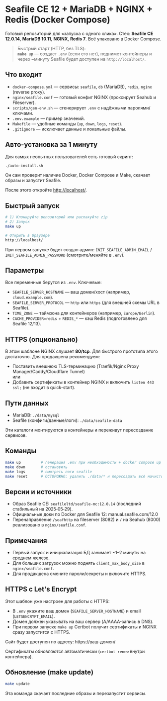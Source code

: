 # Seafile CE 12 + MariaDB + NGINX + Redis (Docker Compose)

Готовый репозиторий для «запуска с одного клика». Стек: **Seafile CE 12.0.14**, **MariaDB 10.11**, **NGINX**, **Redis 7**. Всё упаковано в Docker Compose.

> Быстрый старт (HTTP, без TLS):  
> **`make up`** — создаст `.env` (если его нет), поднимет контейнеры и через ~минуту Seafile будет доступен на `http://localhost/`.

## Что входит
- `docker-compose.yml` — сервисы: `seafile`, `db` (MariaDB), `redis`, `nginx` (reverse proxy).
- `nginx/seafile.conf` — готовый конфиг NGINX (проксирует Seahub и Fileserver).
- `scripts/gen-env.sh` — сгенерирует `.env` с надёжными паролями/ключами.
- `.env.example` — пример значений.
- `Makefile` — удобные команды (`up`, `down`, `logs`, `reset`).
- `.gitignore` — исключает данные и локальные файлы.
  
## Авто-установка за 1 минуту
Для самых неопытных пользователей есть готовый скрипт:

```bash
./auto-install.sh
```

Он сам проверит наличие Docker, Docker Compose и Make, скачает образы и запустит Seafile.

После этого откройте [http://localhost/](http://localhost/).

## Быстрый запуск
```bash
# 1) Клонируйте репозиторий или распакуйте zip
# 2) Запуск
make up

# Открыть в браузере
http://localhost/
```
При первом запуске будет создан админ: `INIT_SEAFILE_ADMIN_EMAIL` / `INIT_SEAFILE_ADMIN_PASSWORD` (смотрите/меняйте в `.env`).

## Параметры
Все переменные берутся из `.env`. Ключевые:
- `SEAFILE_SERVER_HOSTNAME` — ваш домен/хост (например, `cloud.example.com`).
- `SEAFILE_SERVER_PROTOCOL` — `http` или `https` (для внешней схемы URL в Seafile).
- `TIME_ZONE` — таймзона для контейнеров (например, `Europe/Berlin`).
- `CACHE_PROVIDER=redis` + `REDIS_*` — кэш Redis (подготовлено для Seafile 12/13).

## HTTPS (опционально)
В этом шаблоне NGINX слушает **80/tcp**. Для быстрого прототипа этого достаточно. Для продакшена рекомендуем:
- Поставить внешнюю TLS-терминацию (Traefik/Nginx Proxy Manager/Caddy/Cloudflare Tunnel)  
  или
- Добавить сертификаты в контейнер NGINX и включить `listen 443 ssl;` (не входит в quick-start).

## Пути данных
- MariaDB: `./data/mysql`
- Seafile (конфиги/данные/логи): `./data/seafile-data`

Эти каталоги монтируются в контейнеры и переживут пересоздание сервисов.

## Команды
```bash
make up         # генерация .env при необходимости + docker compose up -d
make down       # остановить
make logs       # смотреть логи seafile
make reset      # ОСТОРОЖНО: удалить ./data/* и пересоздать всё начисто
```

## Версии и источники
- Образ Seafile CE: `seafileltd/seafile-mc:12.0.14` (последний стабильный на 2025‑05‑29).  
- Официальные доки по Docker для Seafile 12: manual.seafile.com/12.0  
- Перенаправление `/seafhttp` на fileserver (8082) и `/` на Seahub (8000) реализовано в `nginx/seafile.conf`.

## Примечания
- Первый запуск и инициализация БД занимает ~1–2 минуты на среднем железе.
- Для больших загрузок можно поднять `client_max_body_size` в `nginx/seafile.conf`.
- Для продакшена смените пароли/секреты и включите HTTPS.


## HTTPS с Let's Encrypt
Этот шаблон уже настроен для работы с HTTPS:
- В `.env` укажите ваш домен (`SEAFILE_SERVER_HOSTNAME`) и email (`LETSENCRYPT_EMAIL`).
- Домен должен указывать на ваш сервер (A/AAAA-запись в DNS).
- При первом запуске `make up` Certbot получит сертификаты и NGINX сразу запустится с HTTPS.

Сайт будет доступен по адресу: https://ваш-домен/

Сертификаты обновляются автоматически (`certbot renew` внутри контейнера).

## Обновление (make update)
```bash
make update
```
Эта команда скачает последние образы и перезапустит сервисы.
